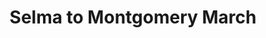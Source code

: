 ---
title: Selma to Montgomery March
year: 1965
image: /selma_march.jpeg
description: This was three protest marches, from Selma, Alabama to Montgomery. They were non-violent marches which demonstrated the desire of black Americans to use their right to vote. The march led to the passing of the Voting Rights Act which was a landmark achievement of the civil rights movement. 
songs related:
---